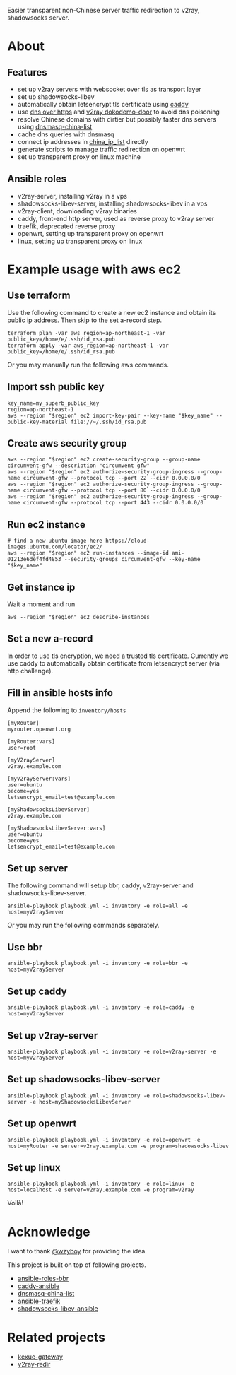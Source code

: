 Easier transparent non-Chinese server traffic redirection to v2ray, shadowsocks server.

# About

## Features
- set up v2ray servers with websocket over tls as transport layer
- set up shadowsocks-libev
- automatically obtain letsencrypt tls certificate using [caddy](https://caddyserver.com/)
- use [dns over https](https://github.com/aarond10/https_dns_proxy) and [v2ray dokodemo-door](https://v2ray.com/chapter_02/protocols/dokodemo.html) to avoid dns poisoning
- resolve Chinese domains with dirtier but possibly faster dns servers using [dnsmasq-china-list](https://github.com/felixonmars/dnsmasq-china-list)
- cache dns queries with dnsmasq
- connect ip addresses in [china_ip_list](https://github.com/LisonFan/china_ip_list) directly
- generate scripts to manage traffic redirection on openwrt
- set up transparent proxy on linux machine

## Ansible roles
- v2ray-server, installing v2ray in a vps
- shadowsocks-libev-server, installing shadowsocks-libev in a vps
- v2ray-client, downloading v2ray binaries
- caddy, front-end http server, used as reverse proxy to v2ray server
- traefik, deprecated reverse proxy
- openwrt, setting up transparent proxy on openwrt
- linux, setting up transparent proxy on linux

# Example usage with aws ec2

## Use terraform

Use the following command to create a new ec2 instance and obtain its public ip address. Then skip to the set a-record step.

```
terraform plan -var aws_region=ap-northeast-1 -var public_key=/home/e/.ssh/id_rsa.pub
terraform apply -var aws_region=ap-northeast-1 -var public_key=/home/e/.ssh/id_rsa.pub
```

Or you may manually run the following aws commands.

## Import ssh public key
```
key_name=my_superb_public_key
region=ap-northeast-1
aws --region "$region" ec2 import-key-pair --key-name "$key_name" --public-key-material file://~/.ssh/id_rsa.pub
```

## Create aws security group
```
aws --region "$region" ec2 create-security-group --group-name circumvent-gfw --description "circumvent gfw"
aws --region "$region" ec2 authorize-security-group-ingress --group-name circumvent-gfw --protocol tcp --port 22 --cidr 0.0.0.0/0
aws --region "$region" ec2 authorize-security-group-ingress --group-name circumvent-gfw --protocol tcp --port 80 --cidr 0.0.0.0/0
aws --region "$region" ec2 authorize-security-group-ingress --group-name circumvent-gfw --protocol tcp --port 443 --cidr 0.0.0.0/0
```

## Run ec2 instance
```
# find a new ubuntu image here https://cloud-images.ubuntu.com/locator/ec2/
aws --region "$region" ec2 run-instances --image-id ami-01213e6def4fd4853 --security-groups circumvent-gfw --key-name "$key_name"
```

## Get instance ip
Wait a moment and run
```
aws --region "$region" ec2 describe-instances
```

## Set a new a-record
In order to use tls encryption, we need a trusted tls certificate. Currently we use caddy to automatically obtain certificate from letsencrypt server (via http challenge).

## Fill in ansible hosts info
Append the following to `inventory/hosts`
```
[myRouter]
myrouter.openwrt.org

[myRouter:vars]
user=root

[myV2rayServer]
v2ray.example.com

[myV2rayServer:vars]
user=ubuntu
become=yes
letsencrypt_email=test@example.com

[myShadowsocksLibevServer]
v2ray.example.com

[myShadowsocksLibevServer:vars]
user=ubuntu
become=yes
letsencrypt_email=test@example.com
```

## Set up server
The following command will setup bbr, caddy, v2ray-server and shadowsocks-libev-server.
```
ansible-playbook playbook.yml -i inventory -e role=all -e host=myV2rayServer
```
Or you may run the following commands separately.

## Use bbr
```
ansible-playbook playbook.yml -i inventory -e role=bbr -e host=myV2rayServer
```

## Set up caddy
```
ansible-playbook playbook.yml -i inventory -e role=caddy -e host=myV2rayServer
```

## Set up v2ray-server
```
ansible-playbook playbook.yml -i inventory -e role=v2ray-server -e host=myV2rayServer
```
## Set up shadowsocks-libev-server
```
ansible-playbook playbook.yml -i inventory -e role=shadowsocks-libev-server -e host=myShadowsocksLibevServer
```

## Set up openwrt
```
ansible-playbook playbook.yml -i inventory -e role=openwrt -e host=myRouter -e server=v2ray.example.com -e program=shadowsocks-libev
```

## Set up linux
```
ansible-playbook playbook.yml -i inventory -e role=linux -e host=localhost -e server=v2ray.example.com -e program=v2ray
```

Voilà!

# Acknowledge
I want to thank [@wzyboy](https://github.com/wzyboy) for providing the idea.

This project is built on top of following projects.
- [ansible-roles-bbr](https://github.com/devops-templates/ansible-roles-bbr)
- [caddy-ansible](https://github.com/antoiner77/caddy-ansible)
- [dnsmasq-china-list](https://github.com/felixonmars/dnsmasq-china-list)
- [ansible-traefik](https://github.com/kibatic/ansible-traefik)
- [shadowsocks-libev-ansible](https://github.com/vfreex/shadowsocks-libev-ansible)

# Related projects
- [kexue-gateway](https://github.com/wi1dcard/kexue-gateway/)
- [v2ray-redir](https://github.com/KireinaHoro/v2ray-redir)
